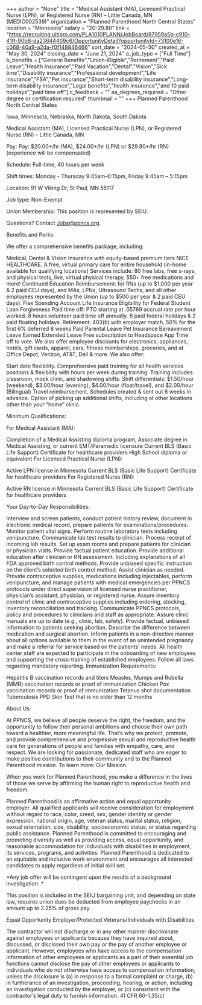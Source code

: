 +++
author = "None"
title = "Medical Assistant (MA), Licensed Practical Nurse (LPN), or Registered Nurse (RN) – Little Canada, MN (MEDIC002539)"
organization = "Planned Parenthood North Central States"
location = "Minnesota"
salary = "20-29.80"
link = "https://recruiting.ultipro.com/PLA1010PLANN/JobBoard/87959a5b-c910-41ff-90b8-da23644409c6/OpportunityDetail?opportunityId=73100e16-c068-40a9-a2da-f0f148846466"
sort_date = "2024-05-30"
created_at = "May 30, 2024"
closing_date = "June 21, 2024"
a_job_type = ["Full Time"]
b_benefits = ["General Benefits","Union-Eligible","Retirement","Paid Leave","Health Insurance","Paid Vacation","Dental","Vision","Sick time","Disability insurance","Professional development","Life insurance","FSA","Pet insurance","Short-term disability insurance","Long-term disability insurance","Legal benefits","health insurance","and 10 paid holidays","paid time off"]
c_feedback = ""
aa_degrees_required = "Other degree or certification required"
thumbnail = ""
+++
Planned Parenthood North Central States

Iowa, Minnesota, Nebraska, North Dakota, South Dakota

 

Medical Assistant (MA), Licensed Practical Nurse (LPN), or Registered Nurse (RN) – Little Canada, MN

 

Pay: Pay: $20.00+/hr (MA), $24.00+/hr (LPN) or $29.80+/hr (RN) (experience will be compensated)

Schedule: Full-time, 40 hours per week

Shift times: Monday - Thursday 9:45am-6:15pm, Friday 9:45am – 5:15pm

Location: 91 W Viking Dr, St Paul, MN 55117

Job type: Non-Exempt

Union Membership: This position is represented by SEIU.

Questions? Contact Jobs@ppncs.org.

 

Benefits and Perks:

We offer a comprehensive benefits package, including:

Medical, Dental & Vision Insurance with equity-based premium tiers
NICE HEALTHCARE. A free, virtual primary care for entire household (in-home available for qualifying locations) Services include: 80 free labs, free x-rays, and physical tests, live, virtual physical therapy, 550+ free medications and more!
Continued Education Reimbursement: for RNs (up to $1,000 per year & 2 paid CEU days), and MAs, LPNs, Ultrasound Techs, and all other employees represented by the Union (up to $500 per year & 2 paid CEU days).
Flex Spending Account
Life Insurance
Eligibility for Federal Student Loan Forgiveness
Paid time off: PTO starting at .05769 accrual rate per hour worked.
8 hours volunteer paid time off annually.
8 paid federal holidays & 2 paid floating holidays.
Retirement: 403(b) with employer match, 50% for the first 6% deferred
8 weeks Paid Parental Leave
Pet Insurance
Bereavement Leave
Earned Extended Leave
Free subscription to Headspace App
Time off to vote.
We also offer employee discounts for electronics, appliances, hotels, gift cards, apparel, cars, fitness memberships, groceries, and at Office Depot, Verizon, AT&T, Dell & more.
We also offer:

Start date flexibility.
Comprehensive paid training for all health services positions & flexibility with hours per week during training. Training includes classroom, mock clinic, and shadowing shifts.
Shift differentials:
$1.50/hour (weekend), $3.00/hour (evening), $4.00/hour (float/travel), and $2.00/hour (Bilingual)
Travel reimbursement.
Schedules created & sent out 6 weeks in advance.
Option of picking up additional shifts, including at other locations other than your “home” clinic.
 

Minimum Qualifications:

For Medical Assistant (MA):

Completion of a Medical Assisting diploma program, Associate degree in Medical Assisting, or current EMT/Paramedic licensure
Current BLS (Basic Life Support) Certificate for healthcare providers
High School diploma or equivalent
For Licensed Practical Nurse (LPN):

Active LPN license in Minnesota
Current BLS (Basic Life Support) Certificate for healthcare providers
For Registered Nurse (RN):

Active RN license in Minnesota
Current BLS (Basic Life Support) Certificate for healthcare providers
 

Your Day-to-Day Responsibilities:

Interview and screen patients, conduct patient history review, document in electronic medical record, prepare patients for examinations/procedures. Monitor patient vital signs.
Perform routine laboratory tests including venipuncture. Communicate lab test results to clinician.
Process receipt of incoming lab results.
Set up exam rooms and prepare patients for clinician or physician visits.
Provide factual patient education. Provide additional education after clinician or RN assessment. Including explanations of all FDA approved birth control methods.  Provide unbiased specific instruction on the client’s selected birth control method.
Assist clinician as needed.
Provide contraceptive supplies, medications including injectables, perform venipuncture, and manage patients with medical emergencies per PPNCS protocols under direct supervision of licensed nurse practitioner, physician’s assistant, physician, or registered nurse.
Assure inventory control of clinic and contraceptive supplies including ordering, stocking, inventory reconciliation and tracking.
Communicate PPNCS protocols, policy and procedures to clinicians and staff as appropriate. Assure clinic manuals are up to date (e.g., clinic, lab, safety).
Provide factual, unbiased information to patients seeking abortion.
Describe the difference between medication and surgical abortion.
Inform patients in a non-directive manner about all options available to them in the event of an unintended pregnancy and make a referral for service based on the patients’ needs.
All health center staff are expected to participate in the onboarding of new employees and supporting the cross-training of established employees.
Follow all laws regarding mandatory reporting.
Immunization Requirements:

Hepatitis B vaccination records and titers
Measles, Mumps and Rubella (MMR) vaccination records or proof of immunization
Chicken Pox vaccination records or proof of immunization
Tetanus shot documentation
Tuberculosis PPD Skin Test that is no older than 12 months
 

About Us:

At PPNCS, we believe all people deserve the right, the freedom, and the opportunity to follow their personal ambitions and choose their own path toward a healthier, more meaningful life. That’s why we protect, promote, and provide comprehensive and progressive sexual and reproductive health care for generations of people and families with empathy, care, and respect. We are looking for passionate, dedicated staff who are eager to make positive contributions to their community and to the Planned Parenthood mission. To learn more: Our Mission.

When you work for Planned Parenthood, you make a difference in the lives of those we serve by affirming the human right to reproductive health and freedom. 

Planned Parenthood is an affirmative action and equal opportunity employer. All qualified applicants will receive consideration for employment without regard to race, color, creed, sex, gender identity or gender expression, national origin, age, veteran status, marital status, religion, sexual orientation, size, disability, socioeconomic status, or status regarding public assistance. Planned Parenthood is committed to encouraging and promoting diversity as well as providing access, equal opportunity, and reasonable accommodation for individuals with disabilities in employment, its services, programs, and activities. Planned Parenthood is dedicated to an equitable and inclusive work environment and encourages all interested candidates to apply regardless of initial skill set.

 

*Any job offer will be contingent upon the results of a background investigation. *

This position is included in the SEIU bargaining unit, and depending on state law, requires union dues be deducted from employee paychecks in an amount up to 2.25% of gross pay.


Equal Opportunity Employer/Protected Veterans/Individuals with Disabilities

The contractor will not discharge or in any other manner discriminate against employees or applicants because they have inquired about, discussed, or disclosed their own pay or the pay of another employee or applicant. However, employees who have access to the compensation information of other employees or applicants as a part of their essential job functions cannot disclose the pay of other employees or applicants to individuals who do not otherwise have access to compensation information, unless the disclosure is (a) in response to a formal complaint or charge, (b) in furtherance of an investigation, proceeding, hearing, or action, including an investigation conducted by the employer, or (c) consistent with the contractor’s legal duty to furnish information. 41 CFR 60-1.35(c)